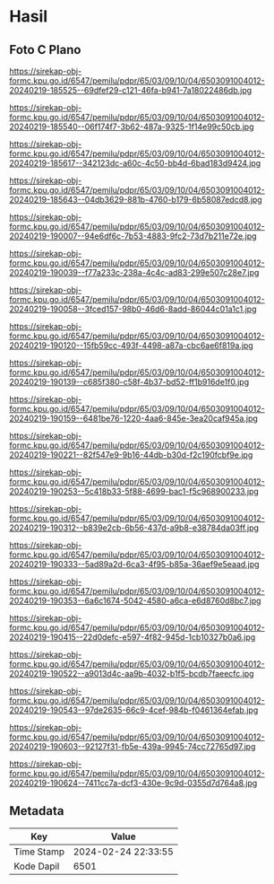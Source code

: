 # Hasil

## Foto C Plano

https://sirekap-obj-formc.kpu.go.id/6547/pemilu/pdpr/65/03/09/10/04/6503091004012-20240219-185525--69dfef29-c121-46fa-b941-7a18022486db.jpg

https://sirekap-obj-formc.kpu.go.id/6547/pemilu/pdpr/65/03/09/10/04/6503091004012-20240219-185540--06f174f7-3b62-487a-9325-1f14e99c50cb.jpg

https://sirekap-obj-formc.kpu.go.id/6547/pemilu/pdpr/65/03/09/10/04/6503091004012-20240219-185617--342123dc-a60c-4c50-bb4d-6bad183d9424.jpg

https://sirekap-obj-formc.kpu.go.id/6547/pemilu/pdpr/65/03/09/10/04/6503091004012-20240219-185643--04db3629-881b-4760-b179-6b58087edcd8.jpg

https://sirekap-obj-formc.kpu.go.id/6547/pemilu/pdpr/65/03/09/10/04/6503091004012-20240219-190007--94e6df6c-7b53-4883-9fc2-73d7b211e72e.jpg

https://sirekap-obj-formc.kpu.go.id/6547/pemilu/pdpr/65/03/09/10/04/6503091004012-20240219-190039--f77a233c-238a-4c4c-ad83-299e507c28e7.jpg

https://sirekap-obj-formc.kpu.go.id/6547/pemilu/pdpr/65/03/09/10/04/6503091004012-20240219-190058--3fced157-98b0-46d6-8add-86044c01a1c1.jpg

https://sirekap-obj-formc.kpu.go.id/6547/pemilu/pdpr/65/03/09/10/04/6503091004012-20240219-190120--15fb59cc-493f-4498-a87a-cbc6ae6f819a.jpg

https://sirekap-obj-formc.kpu.go.id/6547/pemilu/pdpr/65/03/09/10/04/6503091004012-20240219-190139--c685f380-c58f-4b37-bd52-ff1b916de1f0.jpg

https://sirekap-obj-formc.kpu.go.id/6547/pemilu/pdpr/65/03/09/10/04/6503091004012-20240219-190159--6481be76-1220-4aa6-845e-3ea20caf945a.jpg

https://sirekap-obj-formc.kpu.go.id/6547/pemilu/pdpr/65/03/09/10/04/6503091004012-20240219-190221--82f547e9-9b16-44db-b30d-f2c190fcbf9e.jpg

https://sirekap-obj-formc.kpu.go.id/6547/pemilu/pdpr/65/03/09/10/04/6503091004012-20240219-190253--5c418b33-5f88-4699-bac1-f5c968900233.jpg

https://sirekap-obj-formc.kpu.go.id/6547/pemilu/pdpr/65/03/09/10/04/6503091004012-20240219-190312--b839e2cb-6b56-437d-a9b8-e38784da03ff.jpg

https://sirekap-obj-formc.kpu.go.id/6547/pemilu/pdpr/65/03/09/10/04/6503091004012-20240219-190333--5ad89a2d-6ca3-4f95-b85a-36aef9e5eaad.jpg

https://sirekap-obj-formc.kpu.go.id/6547/pemilu/pdpr/65/03/09/10/04/6503091004012-20240219-190353--6a6c1674-5042-4580-a6ca-e6d8760d8bc7.jpg

https://sirekap-obj-formc.kpu.go.id/6547/pemilu/pdpr/65/03/09/10/04/6503091004012-20240219-190415--22d0defc-e597-4f82-945d-1cb10327b0a6.jpg

https://sirekap-obj-formc.kpu.go.id/6547/pemilu/pdpr/65/03/09/10/04/6503091004012-20240219-190522--a9013d4c-aa9b-4032-b1f5-bcdb7faeecfc.jpg

https://sirekap-obj-formc.kpu.go.id/6547/pemilu/pdpr/65/03/09/10/04/6503091004012-20240219-190543--97de2635-66c9-4cef-984b-f0461364efab.jpg

https://sirekap-obj-formc.kpu.go.id/6547/pemilu/pdpr/65/03/09/10/04/6503091004012-20240219-190603--92127f31-fb5e-439a-9945-74cc72765d97.jpg

https://sirekap-obj-formc.kpu.go.id/6547/pemilu/pdpr/65/03/09/10/04/6503091004012-20240219-190624--7411cc7a-dcf3-430e-9c9d-0355d7d764a8.jpg


## Metadata

| Key        | Value               |
| ---------- | ------------------- |
| Time Stamp | 2024-02-24 22:33:55 |
| Kode Dapil | 6501                |



